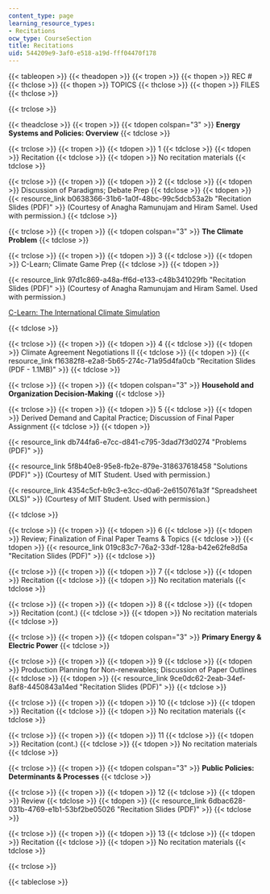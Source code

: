```yaml
---
content_type: page
learning_resource_types:
- Recitations
ocw_type: CourseSection
title: Recitations
uid: 544209e9-3af0-e518-a19d-fff04470f178
---
```


{{< tableopen >}}
{{< theadopen >}}
{{< tropen >}}
{{< thopen >}}
REC #
{{< thclose >}}
{{< thopen >}}
TOPICS
{{< thclose >}}
{{< thopen >}}
FILES
{{< thclose >}}

{{< trclose >}}

{{< theadclose >}}
{{< tropen >}}
{{< tdopen colspan="3" >}}
**Energy Systems and Policies: Overview**
{{< tdclose >}}

{{< trclose >}}
{{< tropen >}}
{{< tdopen >}}
1
{{< tdclose >}}
{{< tdopen >}}
Recitation
{{< tdclose >}}
{{< tdopen >}}
No recitation materials
{{< tdclose >}}

{{< trclose >}}
{{< tropen >}}
{{< tdopen >}}
2
{{< tdclose >}}
{{< tdopen >}}
Discussion of Paradigms; Debate Prep
{{< tdclose >}}
{{< tdopen >}}
{{< resource_link b0638366-31b6-1a0f-48bc-99c5dcb53a2b "Recitation Slides (PDF)" >}} (Courtesy of Anagha Ramunujam and Hiram Samel. Used with permission.)
{{< tdclose >}}

{{< trclose >}}
{{< tropen >}}
{{< tdopen colspan="3" >}}
**The Climate Problem**
{{< tdclose >}}

{{< trclose >}}
{{< tropen >}}
{{< tdopen >}}
3
{{< tdclose >}}
{{< tdopen >}}
C-Learn; Climate Game Prep
{{< tdclose >}}
{{< tdopen >}}


{{< resource_link 97d1c869-a48a-ff6d-e133-c48b341029fb "Recitation Slides (PDF)" >}} (Courtesy of Anagha Ramunujam and Hiram Samel. Used with permission.)

[C-Learn: The International Climate Simulation](http://climateinteractive.org/simulations/c-learn/simulation)


{{< tdclose >}}

{{< trclose >}}
{{< tropen >}}
{{< tdopen >}}
4
{{< tdclose >}}
{{< tdopen >}}
Climate Agreement Negotiations II
{{< tdclose >}}
{{< tdopen >}}
{{< resource_link f16382f8-e2a8-5b65-274c-71a95d4fa0cb "Recitation Slides (PDF - 1.1MB)" >}}
{{< tdclose >}}

{{< trclose >}}
{{< tropen >}}
{{< tdopen colspan="3" >}}
**Household and Organization Decision-Making**
{{< tdclose >}}

{{< trclose >}}
{{< tropen >}}
{{< tdopen >}}
5
{{< tdclose >}}
{{< tdopen >}}
Derived Demand and Capital Practice; Discussion of Final Paper Assignment
{{< tdclose >}}
{{< tdopen >}}


{{< resource_link db744fa6-e7cc-d841-c795-3dad7f3d0274 "Problems (PDF)" >}}

{{< resource_link 5f8b40e8-95e8-fb2e-879e-318637618458 "Solutions (PDF)" >}} (Courtesy of MIT Student. Used with permission.)

{{< resource_link 4354c5cf-b9c3-e3cc-d0a6-2e6150761a3f "Spreadsheet (XLS)" >}} (Courtesy of MIT Student. Used with permission.)


{{< tdclose >}}

{{< trclose >}}
{{< tropen >}}
{{< tdopen >}}
6
{{< tdclose >}}
{{< tdopen >}}
Review; Finalization of Final Paper Teams & Topics
{{< tdclose >}}
{{< tdopen >}}
{{< resource_link 019c83c7-76a2-33df-128a-b42e62fe8d5a "Recitation Slides (PDF)" >}}
{{< tdclose >}}

{{< trclose >}}
{{< tropen >}}
{{< tdopen >}}
7
{{< tdclose >}}
{{< tdopen >}}
Recitation
{{< tdclose >}}
{{< tdopen >}}
No recitation materials
{{< tdclose >}}

{{< trclose >}}
{{< tropen >}}
{{< tdopen >}}
8
{{< tdclose >}}
{{< tdopen >}}
Recitation (cont.)
{{< tdclose >}}
{{< tdopen >}}
No recitation materials
{{< tdclose >}}

{{< trclose >}}
{{< tropen >}}
{{< tdopen colspan="3" >}}
**Primary Energy & Electric Power**
{{< tdclose >}}

{{< trclose >}}
{{< tropen >}}
{{< tdopen >}}
9
{{< tdclose >}}
{{< tdopen >}}
Production Planning for Non-renewables; Discussion of Paper Outlines
{{< tdclose >}}
{{< tdopen >}}
{{< resource_link 9ce0dc62-2eab-34ef-8af8-4450843a14ed "Recitation Slides (PDF)" >}}
{{< tdclose >}}

{{< trclose >}}
{{< tropen >}}
{{< tdopen >}}
10
{{< tdclose >}}
{{< tdopen >}}
Recitation
{{< tdclose >}}
{{< tdopen >}}
No recitation materials
{{< tdclose >}}

{{< trclose >}}
{{< tropen >}}
{{< tdopen >}}
11
{{< tdclose >}}
{{< tdopen >}}
Recitation (cont.)
{{< tdclose >}}
{{< tdopen >}}
No recitation materials
{{< tdclose >}}

{{< trclose >}}
{{< tropen >}}
{{< tdopen colspan="3" >}}
**Public Policies: Determinants & Processes**
{{< tdclose >}}

{{< trclose >}}
{{< tropen >}}
{{< tdopen >}}
12
{{< tdclose >}}
{{< tdopen >}}
Review
{{< tdclose >}}
{{< tdopen >}}
{{< resource_link 6dbac628-031b-4769-e1b1-53bf2be05026 "Recitation Slides (PDF)" >}}
{{< tdclose >}}

{{< trclose >}}
{{< tropen >}}
{{< tdopen >}}
13
{{< tdclose >}}
{{< tdopen >}}
Recitation
{{< tdclose >}}
{{< tdopen >}}
No recitation materials
{{< tdclose >}}

{{< trclose >}}

{{< tableclose >}}